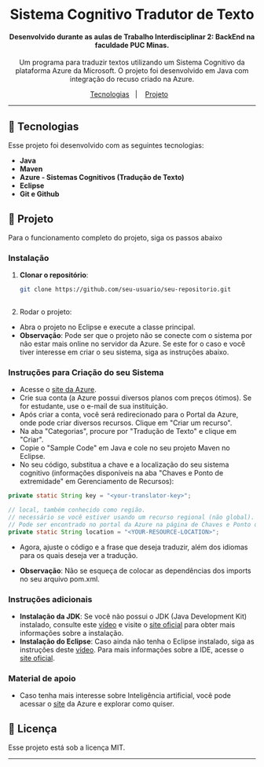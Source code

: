 <h1 align="center"> Sistema Cognitivo Tradutor de Texto</h1>

<h4 align="center">Desenvolvido durante as aulas de Trabalho Interdisciplinar 2: BackEnd na faculdade PUC Minas.</h4>

<p align="center">
Um programa para traduzir textos utilizando um Sistema Cognitivo da plataforma Azure da Microsoft. O projeto foi desenvolvido em Java com integração do recuso criado na Azure.
</p>

<p align="center">
  <a href="#-tecnologias">Tecnologias</a>&nbsp;&nbsp;&nbsp;|&nbsp;&nbsp;&nbsp;
  <a href="#-projeto">Projeto</a>&nbsp;&nbsp;&nbsp;
</p>

---

## 🚀 Tecnologias

Esse projeto foi desenvolvido com as seguintes tecnologias:

- **Java**
- **Maven**
- **Azure - Sistemas Cognitivos (Tradução de Texto)**
- **Eclipse**
- **Git e Github**

## 📁 Projeto

Para o funcionamento completo do projeto, siga os passos abaixo

### Instalação
1. **Clonar o repositório**:
   
   ```bash
   git clone https://github.com/seu-usuario/seu-repositorio.git
  

1. Rodar o projeto:

- Abra o projeto no Eclipse e execute a classe principal.
- **Observação**: Pode ser que o projeto não se conecte com o sistema por não estar mais online no servidor da Azure. Se este for o caso e você tiver interesse em criar o seu sistema, siga as instruções abaixo.

### Instruções para Criação do seu Sistema
- Acesse o [site da Azure](https://azure.microsoft.com/pt-br/free/ai/search/?ef_id=_k_EAIaIQobChMIrY39koGWiQMVeRCtBh08HACDEAAYASAAEgJ1oPD_BwE_k_&OCID=AIDcmmzmnb0182_SEM__k_EAIaIQobChMIrY39koGWiQMVeRCtBh08HACDEAAYASAAEgJ1oPD_BwE_k_&gad_source=1&gclid=EAIaIQobChMIrY39koGWiQMVeRCtBh08HACDEAAYASAAEgJ1oPD_BwE).
- Crie sua conta (a Azure possui diversos planos com preços ótimos). Se for estudante, use o e-mail de sua instituição.
- Após criar a conta, você será redirecionado para o Portal da Azure, onde pode criar diversos recursos. Clique em "Criar um recurso".
- Na aba "Categorias", procure por "Tradução de Texto" e clique em "Criar".
- Copie o "Sample Code" em Java e cole no seu projeto Maven no Eclipse.
- No seu código, substitua a chave e a localização do seu sistema cognitivo (informações disponíveis na aba "Chaves e Ponto de extremidade" em Gerenciamento de Recursos):

```java
private static String key = "<your-translator-key>"; 

// local, também conhecido como região.
// necessário se você estiver usando um recurso regional (não global).
// Pode ser encontrado no portal da Azure na página de Chaves e Ponto de extremidade.
private static String location = "<YOUR-RESOURCE-LOCATION>";
```

- Agora, ajuste o código e a frase que deseja traduzir, além dos idiomas para os quais deseja ver a tradução.

- **Observação**: Não se esqueça de colocar as dependências dos imports no seu arquivo pom.xml.
  
### Instruções adicionais
- **Instalação da JDK**: Se você não possui o JDK (Java Development Kit) instalado, consulte este [vídeo](https://www.youtube.com/watch?v=sNFii-cvNz0) e visite o [site oficial](https://www.oracle.com/br/java/technologies/downloads/) para obter mais informações sobre a instalação.
- **Instalação do Eclipse**: Caso ainda não tenha o Eclipse instalado, siga as instruções deste [vídeo](https://www.youtube.com/watch?v=1-TXv0D5bcg). Para mais informações sobre a IDE, acesse o [site oficial](https://www.eclipse.org/).

### Material de apoio
- Caso tenha mais interesse sobre Inteligência artificial, você pode acessar o [site](https://azure.microsoft.com/pt-br/free/ai/search/?ef_id=_k_EAIaIQobChMIrY39koGWiQMVeRCtBh08HACDEAAYASAAEgJ1oPD_BwE_k_&OCID=AIDcmmzmnb0182_SEM__k_EAIaIQobChMIrY39koGWiQMVeRCtBh08HACDEAAYASAAEgJ1oPD_BwE_k_&gad_source=1&gclid=EAIaIQobChMIrY39koGWiQMVeRCtBh08HACDEAAYASAAEgJ1oPD_BwE) da Azure e explorar como quiser.

## 📝 Licença

Esse projeto está sob a licença MIT.

---
